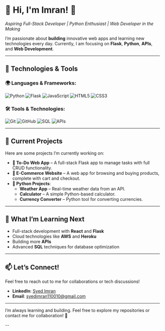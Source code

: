 # 🌟 Hi, I'm Imran! 👋

*Aspiring Full-Stack Developer | Python Enthusiast | Web Developer in the Making*

I’m passionate about **building** innovative web apps and learning new technologies every day. Currently, I am focusing on **Flask**, **Python**, **APIs**, and **Web Development**.

---

## 🔧 Technologies & Tools

### 🌍 Languages & Frameworks:

![Python](https://img.shields.io/badge/Python-3776AB?style=flat-square&logo=python&logoColor=white)
![Flask](https://img.shields.io/badge/Flask-000000?style=flat-square&logo=flask&logoColor=white)
![JavaScript](https://img.shields.io/badge/JavaScript-F7DF1E?style=flat-square&logo=javascript&logoColor=black)
![HTML5](https://img.shields.io/badge/HTML5-E34F26?style=flat-square&logo=html5&logoColor=white)
![CSS3](https://img.shields.io/badge/CSS3-1572B6?style=flat-square&logo=css3&logoColor=white)

### 🛠️ Tools & Technologies:

![Git](https://img.shields.io/badge/Git-F05032?style=flat-square&logo=git&logoColor=white)
![GitHub](https://img.shields.io/badge/GitHub-181717?style=flat-square&logo=github&logoColor=white)
![SQL](https://img.shields.io/badge/SQL-4479A1?style=flat-square&logo=postgresql&logoColor=white)
![APIs](https://img.shields.io/badge/REST-2E7BB4?style=flat-square&logo=api&logoColor=white)

---

## 📌 Current Projects

Here are some projects I’m currently working on:

- **📝 To-Do Web App** – A full-stack Flask app to manage tasks with full CRUD functionality.
- **🛒 E-Commerce Website** – A web app for browsing and buying products, complete with cart and checkout.
- **🐍 Python Projects**:
  - **Weather App** – Real-time weather data from an API.
  - **Calculator** – A simple Python-based calculator.
  - **Currency Converter** – Python tool for converting currencies.

---

## 🚀 What I’m Learning Next

- Full-stack development with **React** and **Flask**  
- Cloud technologies like **AWS** and **Heroku**  
- Building more **APIs**  
- Advanced **SQL** techniques for database optimization

---

## 📫 Let’s Connect!

Feel free to reach out to me for collaborations or tech discussions!

- **LinkedIn**: [Syed Imran](https://www.linkedin.com/in/syed-imran3132/)
- **Email**: [syedimran110010@gmail.com](mailto:syedimran110010@gmail.com)

---


 I’m always learning and building. Feel free to explore my repositories or contact me for collaboration! 🚀

--





